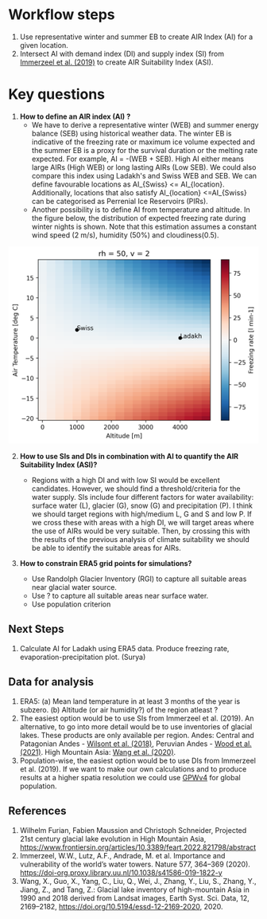# Workflow steps
1. Use representative winter and summer EB to create AIR Index (AI) for a given location.
2. Intersect AI with demand index (DI) and supply index (SI) from [Immerzeel et al.
   (2019)](https://doi.org/10.1038/s41586-019-1822-y) to create AIR Suitability Index (ASI).

# Key questions
1. **How to define an AIR index (AI) ?** 
    * We have to derive a representative winter (WEB) and summer energy balance (SEB) using historical weather
      data. The winter EB is indicative of the freezing rate or maximum ice volume expected and the summer EB is
      a proxy for the survival duration or the melting rate expected.  For example, AI = -(WEB + SEB). High AI
      either means large AIRs (High WEB) or long lasting AIRs (Low SEB). We could also compare this index using
      Ladakh's and Swiss WEB and SEB. We can define favourable locations as AI_{Swiss} <= AI_{location}.
      Additionally, locations that also satisfy AI_{location} <=AI_{Swiss} can be categorised as Perrenial Ice
      Reservoirs (PIRs).
    * Another possibility is to define AI from temperature and altitude. In the figure below, the distribution
      of expected freezing rate during winter nights is shown. Note that this estimation assumes a constant wind
      speed (2 m/s), humidity (50%) and cloudiness(0.5).

![AIR Index](figs/alt_temp.png)

2. **How to use SIs and DIs in combination with AI to quantify the AIR Suitability Index (ASI)?**
    * Regions with a high DI and with low SI would be excellent candidates. However, we should find a
      threshold/criteria for the water supply. SIs include four different factors for water availability:
      surface water (L), glacier (G), snow (G) and precipitation (P). I think we should target regions with
      high/medium L, G and S and low P. If we cross these with areas with a high DI, we will target areas where
      the use of AIRs would be very suitable. Then, by crossing this with the results of the previous analysis
      of climate suitability we should be able to identify the suitable areas for AIRs.

3. **How to constrain ERA5 grid points for simulations?**
    * Use Randolph Glacier Inventory (RGI) to capture all suitable areas near glacial water source.
    * Use ? to capture all suitable areas near surface water.
    * Use population criterion 

## Next Steps
1. Calculate AI for Ladakh using ERA5 data. Produce freezing rate, evaporation-precipitation plot. (Surya)  

## Data for analysis
1. ERA5: 
    (a) Mean land temperature in at least 3 months of the year is subzero. 
    (b) Altitude (or air humidity?) of the region atleast ?
2. The easiest option would be to use SIs from Immerzeel et al. (2019). An alternative, to go into more detail
   would be to use inventories of glacial lakes. These products are only available per region. Andes: Central
   and Patagonian Andes - [Wilsont et al. (2018)](https://doi.org/10.1016/j.gloplacha.2018.01.004), Peruvian
   Andes - [Wood et al. (2021)](https://doi.org/10.1016/j.gloplacha.2021.103574). High Mountain Asia: [Wang et
   al. (2020)](https://doi.org/10.5194/essd-2019-212). 
3. Population-wise, the easiest option would be to use DIs from Immerzeel et al. (2019). If we want to make our
   own calculations and to produce results at a higher spatia resolution we could use
   [GPWv4](https://sedac.ciesin.columbia.edu/data/collection/gpw-v4) for global population.  

## References
1. Wilhelm Furian, Fabien Maussion and Christoph Schneider, Projected 21st century glacial lake evolution in High Mountain Asia, https://www.frontiersin.org/articles/10.3389/feart.2022.821798/abstract
2. Immerzeel, W.W., Lutz, A.F., Andrade, M. et al. Importance and vulnerability of the world’s water towers. Nature 577, 364–369 (2020). https://doi-org.proxy.library.uu.nl/10.1038/s41586-019-1822-y
3. Wang, X., Guo, X., Yang, C., Liu, Q., Wei, J., Zhang, Y., Liu, S., Zhang, Y., Jiang, Z., and Tang, Z.: Glacial lake inventory of high-mountain Asia in 1990 and 2018 derived from Landsat images, Earth Syst. Sci. Data, 12, 2169–2182, https://doi.org/10.5194/essd-12-2169-2020, 2020. 
